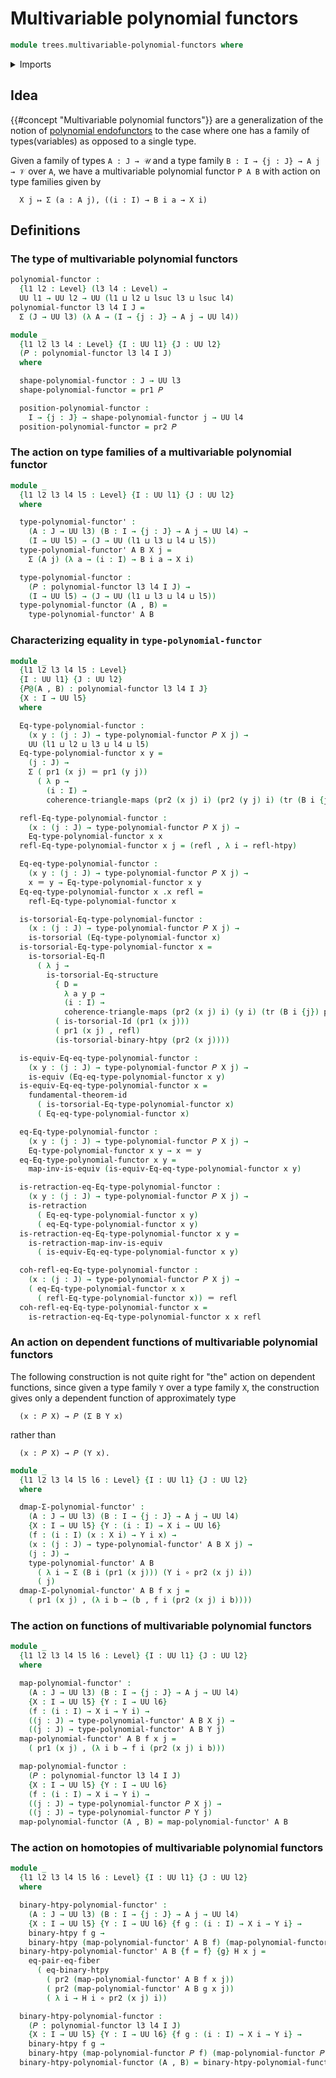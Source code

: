 # Multivariable polynomial functors

```agda
module trees.multivariable-polynomial-functors where
```

<details><summary>Imports</summary>

```agda
open import foundation.binary-homotopies
open import foundation.commuting-triangles-of-maps
open import foundation.contractible-types
open import foundation.dependent-pair-types
open import foundation.equality-dependent-function-types
open import foundation.equality-dependent-pair-types
open import foundation.equivalences
open import foundation.function-types
open import foundation.functoriality-dependent-pair-types
open import foundation.fundamental-theorem-of-identity-types
open import foundation.homotopies
open import foundation.homotopy-induction
open import foundation.identity-types
open import foundation.structure-identity-principle
open import foundation.transport-along-identifications
open import foundation.universe-levels
open import foundation.whiskering-homotopies-composition

open import foundation-core.retractions
open import foundation-core.torsorial-type-families
```

</details>

## Idea

{{#concept "Multivariable polynomial functors"}} are a generalization of the
notion of [polynomial endofunctors](trees.polynomial-endofunctors.md) to the
case where one has a family of types(variables) as opposed to a single type.

Given a family of types `A : J → 𝒰` and a type family
`B : I → {j : J} → A j → 𝒱` over `A`, we have a multivariable polynomial functor
`P A B` with action on type families given by

```text
  X j ↦ Σ (a : A j), ((i : I) → B i a → X i)
```

## Definitions

### The type of multivariable polynomial functors

```agda
polynomial-functor :
  {l1 l2 : Level} (l3 l4 : Level) →
  UU l1 → UU l2 → UU (l1 ⊔ l2 ⊔ lsuc l3 ⊔ lsuc l4)
polynomial-functor l3 l4 I J =
  Σ (J → UU l3) (λ A → (I → {j : J} → A j → UU l4))

module _
  {l1 l2 l3 l4 : Level} {I : UU l1} {J : UU l2}
  (𝑃 : polynomial-functor l3 l4 I J)
  where

  shape-polynomial-functor : J → UU l3
  shape-polynomial-functor = pr1 𝑃

  position-polynomial-functor :
    I → {j : J} → shape-polynomial-functor j → UU l4
  position-polynomial-functor = pr2 𝑃
```

### The action on type families of a multivariable polynomial functor

```agda
module _
  {l1 l2 l3 l4 l5 : Level} {I : UU l1} {J : UU l2}
  where

  type-polynomial-functor' :
    (A : J → UU l3) (B : I → {j : J} → A j → UU l4) →
    (I → UU l5) → (J → UU (l1 ⊔ l3 ⊔ l4 ⊔ l5))
  type-polynomial-functor' A B X j =
    Σ (A j) (λ a → (i : I) → B i a → X i)

  type-polynomial-functor :
    (𝑃 : polynomial-functor l3 l4 I J) →
    (I → UU l5) → (J → UU (l1 ⊔ l3 ⊔ l4 ⊔ l5))
  type-polynomial-functor (A , B) =
    type-polynomial-functor' A B
```

### Characterizing equality in `type-polynomial-functor`

```agda
module _
  {l1 l2 l3 l4 l5 : Level}
  {I : UU l1} {J : UU l2}
  {𝑃@(A , B) : polynomial-functor l3 l4 I J}
  {X : I → UU l5}
  where

  Eq-type-polynomial-functor :
    (x y : (j : J) → type-polynomial-functor 𝑃 X j) →
    UU (l1 ⊔ l2 ⊔ l3 ⊔ l4 ⊔ l5)
  Eq-type-polynomial-functor x y =
    (j : J) →
    Σ ( pr1 (x j) ＝ pr1 (y j))
      ( λ p →
        (i : I) →
        coherence-triangle-maps (pr2 (x j) i) (pr2 (y j) i) (tr (B i {j}) p))

  refl-Eq-type-polynomial-functor :
    (x : (j : J) → type-polynomial-functor 𝑃 X j) →
    Eq-type-polynomial-functor x x
  refl-Eq-type-polynomial-functor x j = (refl , λ i → refl-htpy)

  Eq-eq-type-polynomial-functor :
    (x y : (j : J) → type-polynomial-functor 𝑃 X j) →
    x ＝ y → Eq-type-polynomial-functor x y
  Eq-eq-type-polynomial-functor x .x refl =
    refl-Eq-type-polynomial-functor x

  is-torsorial-Eq-type-polynomial-functor :
    (x : (j : J) → type-polynomial-functor 𝑃 X j) →
    is-torsorial (Eq-type-polynomial-functor x)
  is-torsorial-Eq-type-polynomial-functor x =
    is-torsorial-Eq-Π
      ( λ j →
        is-torsorial-Eq-structure
          { D =
            λ a y p →
            (i : I) →
            coherence-triangle-maps (pr2 (x j) i) (y i) (tr (B i {j}) p)}
          ( is-torsorial-Id (pr1 (x j)))
          ( pr1 (x j) , refl)
          (is-torsorial-binary-htpy (pr2 (x j))))

  is-equiv-Eq-eq-type-polynomial-functor :
    (x y : (j : J) → type-polynomial-functor 𝑃 X j) →
    is-equiv (Eq-eq-type-polynomial-functor x y)
  is-equiv-Eq-eq-type-polynomial-functor x =
    fundamental-theorem-id
      ( is-torsorial-Eq-type-polynomial-functor x)
      ( Eq-eq-type-polynomial-functor x)

  eq-Eq-type-polynomial-functor :
    (x y : (j : J) → type-polynomial-functor 𝑃 X j) →
    Eq-type-polynomial-functor x y → x ＝ y
  eq-Eq-type-polynomial-functor x y =
    map-inv-is-equiv (is-equiv-Eq-eq-type-polynomial-functor x y)

  is-retraction-eq-Eq-type-polynomial-functor :
    (x y : (j : J) → type-polynomial-functor 𝑃 X j) →
    is-retraction
      ( Eq-eq-type-polynomial-functor x y)
      ( eq-Eq-type-polynomial-functor x y)
  is-retraction-eq-Eq-type-polynomial-functor x y =
    is-retraction-map-inv-is-equiv
      ( is-equiv-Eq-eq-type-polynomial-functor x y)

  coh-refl-eq-Eq-type-polynomial-functor :
    (x : (j : J) → type-polynomial-functor 𝑃 X j) →
    ( eq-Eq-type-polynomial-functor x x
      ( refl-Eq-type-polynomial-functor x)) ＝ refl
  coh-refl-eq-Eq-type-polynomial-functor x =
    is-retraction-eq-Eq-type-polynomial-functor x x refl
```

### An action on dependent functions of multivariable polynomial functors

The following construction is not quite right for "the" action on dependent
functions, since given a type family `Y` over a type family `X`, the
construction gives only a dependent function of approximately type

```text
  (x : 𝑃 X) → 𝑃 (Σ B Y x)
```

rather than

```text
  (x : 𝑃 X) → 𝑃 (Y x).
```

```agda
module _
  {l1 l2 l3 l4 l5 l6 : Level} {I : UU l1} {J : UU l2}
  where

  dmap-Σ-polynomial-functor' :
    (A : J → UU l3) (B : I → {j : J} → A j → UU l4)
    {X : I → UU l5} {Y : (i : I) → X i → UU l6}
    (f : (i : I) (x : X i) → Y i x) →
    (x : (j : J) → type-polynomial-functor' A B X j) →
    (j : J) →
    type-polynomial-functor' A B
      ( λ i → Σ (B i (pr1 (x j))) (Y i ∘ pr2 (x j) i))
      ( j)
  dmap-Σ-polynomial-functor' A B f x j =
    ( pr1 (x j) , (λ i b → (b , f i (pr2 (x j) i b))))
```

### The action on functions of multivariable polynomial functors

```agda
module _
  {l1 l2 l3 l4 l5 l6 : Level} {I : UU l1} {J : UU l2}
  where

  map-polynomial-functor' :
    (A : J → UU l3) (B : I → {j : J} → A j → UU l4)
    {X : I → UU l5} {Y : I → UU l6}
    (f : (i : I) → X i → Y i) →
    ((j : J) → type-polynomial-functor' A B X j) →
    ((j : J) → type-polynomial-functor' A B Y j)
  map-polynomial-functor' A B f x j =
    ( pr1 (x j) , (λ i b → f i (pr2 (x j) i b)))

  map-polynomial-functor :
    (𝑃 : polynomial-functor l3 l4 I J)
    {X : I → UU l5} {Y : I → UU l6}
    (f : (i : I) → X i → Y i) →
    ((j : J) → type-polynomial-functor 𝑃 X j) →
    ((j : J) → type-polynomial-functor 𝑃 Y j)
  map-polynomial-functor (A , B) = map-polynomial-functor' A B
```

### The action on homotopies of multivariable polynomial functors

```agda
module _
  {l1 l2 l3 l4 l5 l6 : Level} {I : UU l1} {J : UU l2}
  where

  binary-htpy-polynomial-functor' :
    (A : J → UU l3) (B : I → {j : J} → A j → UU l4)
    {X : I → UU l5} {Y : I → UU l6} {f g : (i : I) → X i → Y i} →
    binary-htpy f g →
    binary-htpy (map-polynomial-functor' A B f) (map-polynomial-functor' A B g)
  binary-htpy-polynomial-functor' A B {f = f} {g} H x j =
    eq-pair-eq-fiber
      ( eq-binary-htpy
        ( pr2 (map-polynomial-functor' A B f x j))
        ( pr2 (map-polynomial-functor' A B g x j))
        ( λ i → H i ∘ pr2 (x j) i))

  binary-htpy-polynomial-functor :
    (𝑃 : polynomial-functor l3 l4 I J)
    {X : I → UU l5} {Y : I → UU l6} {f g : (i : I) → X i → Y i} →
    binary-htpy f g →
    binary-htpy (map-polynomial-functor 𝑃 f) (map-polynomial-functor 𝑃 g)
  binary-htpy-polynomial-functor (A , B) = binary-htpy-polynomial-functor' A B
```
